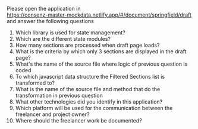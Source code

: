Please open the application in<br>
https://consenz-master-mockdata.netlify.app/#/document/springfield/draft <br>
and answer the following questions

1. Which library is used for state management?
2. Which are the different state modules?
3. How many sections are processed when draft page loads?
4. What is the criteria by which only 3 sections are displayed in the draft page?
5. What's the name of the source file where logic of previous question is coded
6. To which javascript data structure the Filtered Sections list is transformed to?
7. What is the name of the source file and method that do the transformation in previous question
8. What other technologies did you identify in this application?
9. Which platform will be used for the communication between the freelancer and project owner?
10. Where should the freelancer work be documented?
